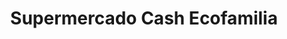 ---
title: "Supermercado Cash Ecofamilia"
url: /la-solana/supermercado-cash-ecofamilia/
shop: Supermarkt
---